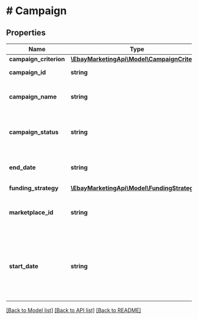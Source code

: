# # Campaign

## Properties

Name | Type | Description | Notes
------------ | ------------- | ------------- | -------------
**campaign_criterion** | [**\EbayMarketingApi\Model\CampaignCriterion**](CampaignCriterion.md) |  | [optional] 
**campaign_id** | **string** | A unique eBay-assigned ID for a campaign. This ID is generated when a campaign is created. | [optional] 
**campaign_name** | **string** | A seller-defined name for the campaign. This value must be unique for the seller. You can use any alphanumeric characters in the name, except the less than (&amp;lt;) or greater than (&amp;gt;) characters.Max length: 80 characters | [optional] 
**campaign_status** | **string** | Indicates the status of the campaign, such as RUNNING, PAUSED, and ENDED. For implementation help, refer to &lt;a href&#x3D;&#39;https://developer.ebay.com/devzone/rest/api-ref/marketing/types/CampaignStatusEnum.html&#39;&gt;eBay API documentation&lt;/a&gt; | [optional] 
**end_date** | **string** | The date and time the campaign ends, in UTC format (yyyy-MM-ddThh:mm:ssZ). If this field is blank (code&amp;gt;null), it indicates a campaign that has no end date. For display purposes, convert this time into the local time of the seller. | [optional] 
**funding_strategy** | [**\EbayMarketingApi\Model\FundingStrategy**](FundingStrategy.md) |  | [optional] 
**marketplace_id** | **string** | The ID of the eBay marketplace where the campaign is hosted. For implementation help, refer to &lt;a href&#x3D;&#39;https://developer.ebay.com/devzone/rest/api-ref/marketing/types/MarketplaceIdEnum.html&#39;&gt;eBay API documentation&lt;/a&gt; | [optional] 
**start_date** | **string** | The date and time the campaign starts, in UTC format (yyyy-MM-ddThh:mm:ssZ). For display purposes, convert this time into the local time of the seller. On the date specified, the service derives the keywords for each listing in the campaign, creates an ad for each listing, and associates each new ad with the campaign. The campaign starts after this process is completed. The amount of time it takes the service to start the campaign depends on the number of listings in the campaign. Call getCampaign to check the status of the campaign. | [optional] 

[[Back to Model list]](../../README.md#documentation-for-models) [[Back to API list]](../../README.md#documentation-for-api-endpoints) [[Back to README]](../../README.md)


